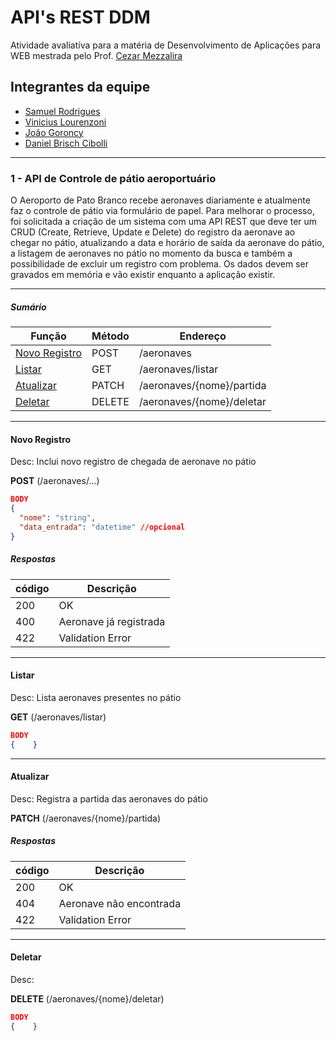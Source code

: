 # API's REST DDM

Atividade avaliatíva para a matéria de Desenvolvimento de Aplicações para WEB mestrada pelo Prof. [Cezar Mezzalira](https://github.com/cezarmezzalira)

## Integrantes da equipe

- [Samuel Rodrigues](https://github.com/Sammus-s)
- [Vinicius Lourenzoni](https://github.com/viniciusLourenzoni)
- [João Goroncy](https://github.com/Goroncy)
- [Daniel Brisch Cibolli](https://github.com/DanielBrisch)

---
### 1 - API de Controle de pátio aeroportuário

O Aeroporto de Pato Branco recebe aeronaves  diariamente e atualmente faz o controle de pátio via formulário de papel. Para melhorar o processo, foi solicitada a criação de um sistema com uma API REST que deve ter um CRUD (Create, Retrieve, Update e Delete) do registro da aeronave ao chegar no pátio, atualizando a data e horário de saída da aeronave do pátio, a listagem de aeronaves no pátio no momento da busca e também a possibilidade de excluir um registro com problema. Os dados devem ser gravados em memória e vão existir enquanto a aplicação existir.

---
##### Sumário
| Função | Método | Endereço |
|--------|--------|----------|
| [Novo Registro](#novo-registro) | POST   | /aeronaves |
| [Listar](#listar) | GET   | /aeronaves/listar |
| [Atualizar](#atualizar) | PATCH   | /aeronaves/{nome}/partida|
| [Deletar](#deletar) | DELETE   | /aeronaves/{nome}/deletar |

---
#### Novo Registro

Desc: Inclui novo registro de chegada de aeronave no pátio

**POST** (/aeronaves/...)
```json
BODY
{
  "nome": "string",
  "data_entrada": "datetime" //opcional
}
```

##### Respostas
| código | Descrição |
|--------|--------|
| 200 | OK |
| 400 | Aeronave já registrada |
| 422 | Validation Error |
---

#### Listar

Desc: Lista aeronaves presentes no pátio

**GET** (/aeronaves/listar)
```json
BODY
{    }
```
---

#### Atualizar

Desc: Registra a partida das aeronaves do pátio

**PATCH** (/aeronaves/{nome}/partida)

##### Respostas
| código | Descrição |
|--------|--------|
| 200 | OK |
| 404 | Aeronave não encontrada |
| 422 | Validation Error |

---
#### Deletar

Desc: 

**DELETE** (/aeronaves/{nome}/deletar)
```json
BODY
{    }
```